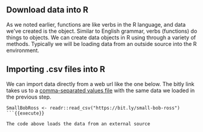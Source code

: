 ## Download data into R

As we noted earlier, functions are like verbs in the R language, and data we've created is the object. Similar to English grammar, verbs (functions) do things to objects. We can create data objects in R using through a variety of methods. Typically we will be loading data from an outside source into the R environment. 

## Importing .csv files into R

We can import data directly from a web url like the one below. The bitly link takes us to a [comma-separated values file](https://en.wikipedia.org/wiki/Comma-separated_values) with the same data we loaded in the previous step.

```
SmallBobRoss <- readr::read_csv("https://bit.ly/small-bob-ross")
```{{execute}}

The code above loads the data from an external source 
